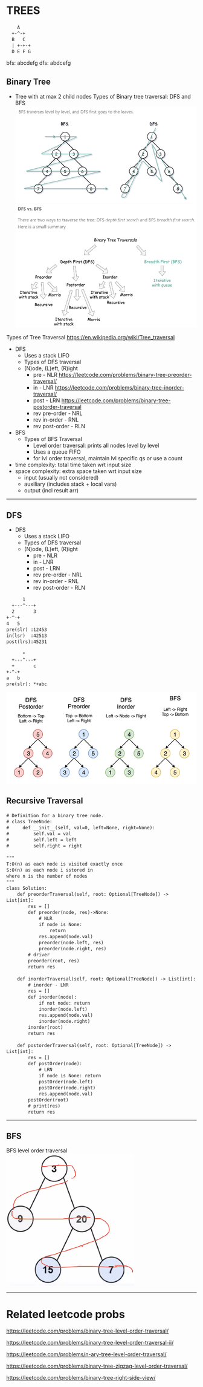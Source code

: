 # TREES
```
    A
  +-^-+
  B   C
  | +-+-+
  D E F G
```
bfs:
    abcdefg
dfs:
    abdcefg
## Binary Tree
 - Tree with at max 2 child nodes
Types of Binary tree traversal: DFS and BFS
![formula](https://github.com/trohit/leetcode/blob/main/images/bfs_versus_dfs.PNG)
![formula](https://github.com/trohit/leetcode/blob/main/images/traversal_detail.PNG)

Types of Tree Traversal
https://en.wikipedia.org/wiki/Tree_traversal
 - DFS 
    - Uses a stack LIFO
    - Types of DFS traversal
    - (N)ode, (L)eft, (R)ight
      - pre - NLR https://leetcode.com/problems/binary-tree-preorder-traversal/
      - in - LNR https://leetcode.com/problems/binary-tree-inorder-traversal/
      - post - LRN https://leetcode.com/problems/binary-tree-postorder-traversal
      - rev pre-order - NRL 
      - rev in-order - RNL
      - rev post-order - RLN
 - BFS
    - Types of BFS Traversal
       - Level order traversal: prints all nodes level by level
       - Uses a queue FIFO
       - for lvl order traversal, maintain lvl specific qs or use a count  
- time complexity: total time taken wrt input size
- space complexity: extra space taken wrt input size
    - input (usually not considered)
    - auxiliary (includes stack + local vars)
    - output (incl result arr)


------------
## DFS
- DFS 
    - Uses a stack LIFO
    - Types of DFS traversal
    - (N)ode, (L)eft, (R)ight
      - pre - NLR  
      - in - LNR
      - post - LRN
      - rev pre-order - NRL 
      - rev in-order - RNL
      - rev post-order - RLN
```
      1
  +---^---+
  2       3
+-^-+   
4   5
pre(slr) :12453
in(lsr)  :42513
post(lrs):45231

      *
  +---^---+
  +       c
+-^-+   
a   b
pre(slr): *+abc
```
![formula](https://github.com/trohit/leetcode/blob/main/images/dfs_and_bfs.PNG)

## Recursive Traversal
```
# Definition for a binary tree node.
# class TreeNode:
#     def __init__(self, val=0, left=None, right=None):
#         self.val = val
#         self.left = left
#         self.right = right

"""
T:O(n) as each node is visited exactly once
S:O(n) as each node i sstored in 
where n is the number of nodes
"""
class Solution:
    def preorderTraversal(self, root: Optional[TreeNode]) -> List[int]:
        res = []
        def preorder(node, res)->None:
            # NLR
            if node is None:
                return
            res.append(node.val)
            preorder(node.left, res)
            preorder(node.right, res)
        # driver        
        preorder(root, res)
        return res

    def inorderTraversal(self, root: Optional[TreeNode]) -> List[int]:
        # inorder - LNR
        res = []
        def inorder(node):
            if not node: return
            inorder(node.left)
            res.append(node.val)
            inorder(node.right)
        inorder(root)
        return res

    def postorderTraversal(self, root: Optional[TreeNode]) -> List[int]:
        res = []
        def postOrder(node):
            # LRN
            if node is None: return
            postOrder(node.left)
            postOrder(node.right)
            res.append(node.val)
        postOrder(root)
        # print(res)
        return res
```       
------------
## BFS

BFS level order traversal
![formula](https://github.com/trohit/leetcode/blob/main/images/bfs_lvl_order.PNG)

------------

# Related leetcode probs

https://leetcode.com/problems/binary-tree-level-order-traversal/

https://leetcode.com/problems/binary-tree-level-order-traversal-ii/
       
https://leetcode.com/problems/n-ary-tree-level-order-traversal/

https://leetcode.com/problems/binary-tree-zigzag-level-order-traversal/

https://leetcode.com/problems/binary-tree-right-side-view/
